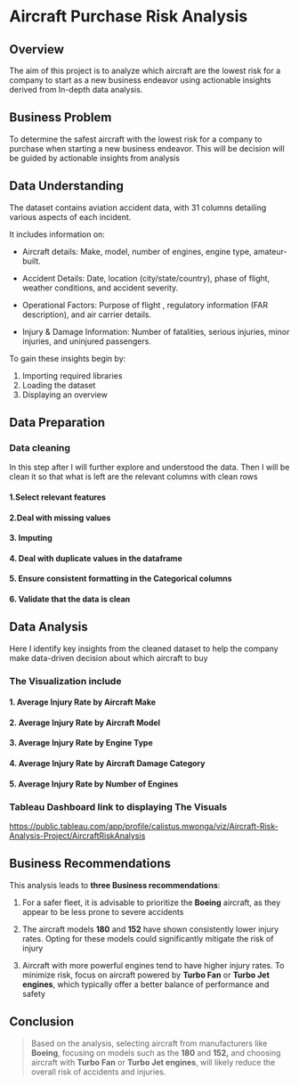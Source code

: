 #  **Aircraft Purchase Risk Analysis**

## **Overview**
The aim of this project is to analyze which aircraft are the lowest risk for a company to start as a new business endeavor using actionable insights derived from In-depth data analysis.

## **Business Problem**

To determine the safest aircraft with the lowest risk for a company to purchase when starting a new business endeavor. This will be decision will be guided by actionable insights from analysis


## **Data Understanding**

The dataset contains aviation accident data, with 31 columns detailing various aspects of each incident. 

It includes information on:

- Aircraft details: Make, model, number of engines, engine type, amateur-built.

- Accident Details: Date, location (city/state/country), phase of flight, weather conditions, and accident severity.

- Operational Factors: Purpose of flight , regulatory information (FAR description), and air carrier details.

- Injury & Damage Information: Number of fatalities, serious injuries, minor injuries, and uninjured passengers.


To gain these insights begin by:
1. Importing required libraries
2. Loading the dataset
3. Displaying an overview

## **Data Preparation**
### **Data cleaning**

In this step after I will further explore and understood the data. Then I will be clean it so that what is left are the relevant columns with clean rows
#### 1.Select relevant features
#### 2.Deal with missing values
#### 3. Imputing
#### 4. Deal with duplicate values in the dataframe
#### 5. Ensure consistent formatting in the Categorical columns
#### 6. Validate that the data is clean

## **Data Analysis**

Here I identify key insights from the cleaned dataset to help the company make data-driven decision about which aircraft to buy
### **The Visualization include**
#### 1. Average Injury Rate by Aircraft Make
#### 2. Average Injury Rate by Aircraft Model
#### 3. Average Injury Rate by Engine Type
#### 4. Average Injury Rate by Aircraft Damage Category
#### 5. Average Injury Rate by Number of Engines

### Tableau Dashboard link to displaying The Visuals
https://public.tableau.com/app/profile/calistus.mwonga/viz/Aircraft-Risk-Analysis-Project/AircraftRiskAnalysis

## **Business Recommendations**

This analysis leads to **three Business recommendations**:

1. For a safer fleet, it is advisable to prioritize the **Boeing** aircraft, as they appear to be less prone to severe accidents

2. The aircraft models **180** and **152** have shown consistently lower injury rates. Opting for these models could significantly mitigate the risk of injury
3. Aircraft with more powerful engines tend to have higher injury rates. To minimize risk, focus on aircraft powered by **Turbo Fan** or **Turbo Jet engines**, which typically offer a better balance of performance and safety

## **Conclusion**
> Based on the analysis, selecting aircraft from manufacturers like **Boeing**, focusing on models such as the **180** and **152,** and choosing aircraft with **Turbo Fan** or **Turbo Jet engines**, will likely reduce the overall risk of accidents and injuries.




